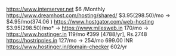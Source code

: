 
https://www.interserver.net						$6 /Monthly
https://www.dreamhost.com/hosting/shared/		$3.95(298.50)/mo -> $4.95/mo(374.06 ) 
https://www.hostgator.com/web-hosting			$3.95(298.50)/mo* -> 
https://www.milesweb.in							170/mo  -> 
https://www.hostinger.in						119/mo ₹399 [4788/yr], Rs.2748
https://hostripples.in							127/mo -> 254/mo 			699.00 INR
https://www.hostinger.in/domain-checker			602/yr



